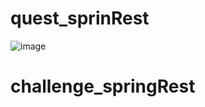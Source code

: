# quest_sprinRest
![image](https://user-images.githubusercontent.com/95581517/202467680-c6a18e66-75cd-415e-81d3-87d3751f175b.png)
# challenge_springRest
